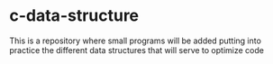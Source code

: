 # c-data-structure
This is a repository where small programs will be added putting into practice the different data structures that will serve to optimize code
